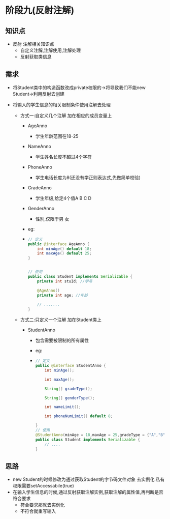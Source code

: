 # 阶段九(反射注解)

## 知识点

- 反射 注解相关知识点
  - 自定义注解,注解使用,注解处理
  - 反射获取类信息

## 需求

- 将Student类中的构造函数改成private权限的→将导致我们不能new Student→利用反射去创建

- 将输入的学生信息的相关限制条件使用注解去处理

  - 方式一:自定义几个注解 加在相应的成员变量上

    - AgeAnno 
      
      - 学生年龄范围在18-25
      
    - NameAnno
      
      - 学生姓名长度不超过4个字符
      
    - PhoneAnno
      
      - 学生电话长度为8(还没有学正则表达式,先做简单校验)
      
    - GradeAnno
      
      - 学生年级,给定4个值A B C  D
      
    - GenderAnno

      - 性别,仅限于男 女

    - eg:

    - ```java 
      // 定义
      public @interface AgeAnno {
          int minAge() default 18;
          int maxAge() default 25;
      }
      
      
      // 使用
      public class Student implements Serializable {
          private int stuId; //学号
      
          @AgeAnno()
          private int age; //年龄
          
          // .......
      }
      ```

      

  - 方式二:只定义一个注解  加在Student类上

    - StudentAnno

      - 包含需要被限制的所有属性

      - eg:

      - ```java 
        // 定义
        public @interface StudentAnno {
            int minAge();
        
            int maxAge();
        
            String[] gradeType();
        
            String[] genderType();
        
            int nameLimit();
        
            int phoneNumLimit() default 8;
        
        }
        // 使用
        @StudentAnno(minAge = 18,maxAge = 25,gradeType = {"A","B","C","D"}, genderType = {"男","女"},nameLimit = 4)
        public class Student implements Serializable {
            // ....
        }
        ```

        

## 思路

- new Student的时候修改为通过获取Student的字节码文件对象 去实例化  私有权限需要setAccessabile(true)
- 在输入学生信息的时候,通过反射获取注解实例,获取注解的属性值,再判断是否符合要求
  - 符合要求那就去实例化 
  - 不符合就重写输入





